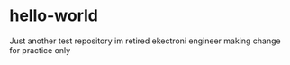 # hello-world
Just another test repository
im retired ekectroni engineer
making change for practice only
